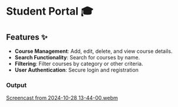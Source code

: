 # Student Portal 🎓
## Features ✨

- **Course Management**: Add, edit, delete, and view course details.
- **Search Functionality**: Search for courses by name.
- **Filtering**: Filter courses by category or other criteria.
- **User Authentication**: Secure login and registration 

### Output

[Screencast from 2024-10-28 13-44-00.webm](https://github.com/user-attachments/assets/fe16439c-67db-44ac-8a80-0d79aa966196)
